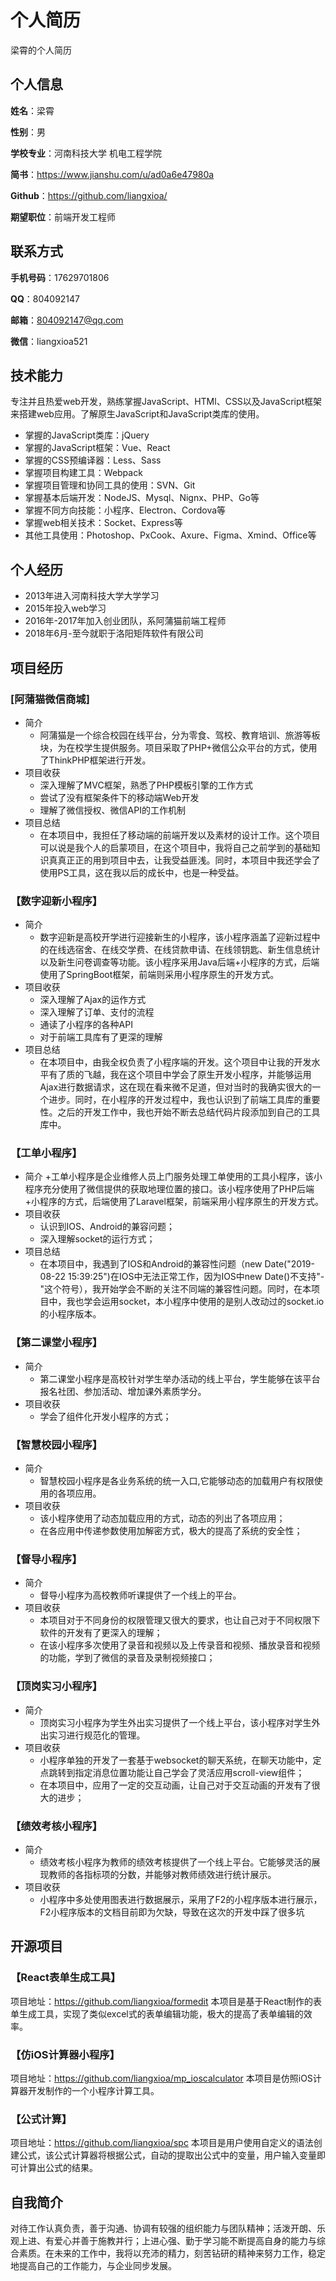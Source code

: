 # 个人简历

梁霄的个人简历

## 个人信息

**姓名**：梁霄

**性别**：男

**学校专业**：河南科技大学 机电工程学院

**简书**：https://www.jianshu.com/u/ad0a6e47980a

**Github**：https://github.com/liangxioa/

**期望职位**：前端开发工程师


## 联系方式

**手机号码**：17629701806

**QQ**：804092147

**邮箱**：804092147@qq.com

**微信**：liangxioa521

## 技术能力

专注并且热爱web开发，熟练掌握JavaScript、HTMl、CSS以及JavaScript框架来搭建web应用。了解原生JavaScript和JavaScript类库的使用。

* 掌握的JavaScript类库：jQuery
* 掌握的JavaScript框架：Vue、React
* 掌握的CSS预编译器：Less、Sass
* 掌握项目构建工具：Webpack
* 掌握项目管理和协同工具的使用：SVN、Git
* 掌握基本后端开发：NodeJS、Mysql、Nignx、PHP、Go等
* 掌握不同方向技能：小程序、Electron、Cordova等
* 掌握web相关技术：Socket、Express等
* 其他工具使用：Photoshop、PxCook、Axure、Figma、Xmind、Office等

## 个人经历

* 2013年进入河南科技大学大学学习
* 2015年投入web学习
* 2016年-2017年加入创业团队，系阿蒲猫前端工程师
* 2018年6月-至今就职于洛阳矩阵软件有限公司

## 项目经历

### [阿蒲猫微信商城]
- 简介
  + 阿蒲猫是一个综合校园在线平台，分为零食、驾校、教育培训、旅游等板块，为在校学生提供服务。项目采取了PHP+微信公众平台的方式，使用了ThinkPHP框架进行开发。
- 项目收获
  + 深入理解了MVC框架，熟悉了PHP模板引擎的工作方式
  + 尝试了没有框架条件下的移动端Web开发
  + 理解了微信授权、微信API的工作机制
- 项目总结
  + 在本项目中，我担任了移动端的前端开发以及素材的设计工作。这个项目可以说是我个人的启蒙项目，在这个项目中，我将自己之前学到的基础知识真真正正的用到项目中去，让我受益匪浅。同时，本项目中我还学会了使用PS工具，这在我以后的成长中，也是一种受益。

### 【数字迎新小程序】
- 简介
  + 数字迎新是高校开学进行迎接新生的小程序，该小程序涵盖了迎新过程中的在线选宿舍、在线交学费、在线贷款申请、在线领钥匙、新生信息统计以及新生问卷调查等功能。该小程序采用Java后端+小程序的方式，后端使用了SpringBoot框架，前端则采用小程序原生的开发方式。
- 项目收获
  + 深入理解了Ajax的运作方式
  + 深入理解了订单、支付的流程
  + 通读了小程序的各种API
  + 对于前端工具库有了更深的理解
- 项目总结
  + 在本项目中，由我全权负责了小程序端的开发。这个项目中让我的开发水平有了质的飞越，我在这个项目中学会了原生开发小程序，并能够运用Ajax进行数据请求，这在现在看来微不足道，但对当时的我确实很大的一个进步。同时，在小程序的开发过程中，我也认识到了前端工具库的重要性。之后的开发工作中，我也开始不断去总结代码片段添加到自己的工具库中。

### 【工单小程序】
- 简介
  +工单小程序是企业维修人员上门服务处理工单使用的工具小程序，该小程序充分使用了微信提供的获取地理位置的接口。该小程序使用了PHP后端+小程序的方式，后端使用了Laravel框架，前端采用小程序原生的开发方式。
- 项目收获
  + 认识到IOS、Android的兼容问题；
  + 深入理解socket的运行方式；
- 项目总结
  + 在本项目中，我遇到了IOS和Android的兼容性问题（new Date("2019-08-22 15:39:25")在IOS中无法正常工作，因为IOS中new Date()不支持"-"这个符号），我开始学会不断的关注不同端的兼容性问题。同时，在本项目中，我也学会运用socket，本小程序中使用的是别人改动过的socket.io的小程序版本。
  
### 【第二课堂小程序】
- 简介
  + 第二课堂小程序是高校针对学生举办活动的线上平台，学生能够在该平台报名社团、参加活动、增加课外素质学分。
- 项目收获
  + 学会了组件化开发小程序的方式；

### 【智慧校园小程序】
- 简介
  + 智慧校园小程序是各业务系统的统一入口,它能够动态的加载用户有权限使用的各项应用。
- 项目收获
  + 该小程序使用了动态加载应用的方式，动态的列出了各项应用；
  + 在各应用中传递参数使用加解密方式，极大的提高了系统的安全性；

### 【督导小程序】
- 简介
  + 督导小程序为高校教师听课提供了一个线上的平台。
- 项目收获
  + 本项目对于不同身份的权限管理又很大的要求，也让自己对于不同权限下软件的开发有了更深入的理解；
  + 在该小程序多次使用了录音和视频以及上传录音和视频、播放录音和视频的功能，学到了微信的录音及录制视频接口；

### 【顶岗实习小程序】
- 简介
  + 顶岗实习小程序为学生外出实习提供了一个线上平台，该小程序对学生外出实习进行规范化的管理。
- 项目收获
  + 小程序单独的开发了一套基于websocket的聊天系统，在聊天功能中，定点跳转到指定消息位置功能让自己学会了灵活应用scroll-view组件；
  + 在本项目中，应用了一定的交互动画，让自己对于交互动画的开发有了很大的进步；

### 【绩效考核小程序】
- 简介
  + 绩效考核小程序为教师的绩效考核提供了一个线上平台。它能够灵活的展现教师的各指标项的分数，并能够对教师绩效进行统计展示。
- 项目收获
  + 小程序中多处使用图表进行数据展示，采用了F2的小程序版本进行展示，F2小程序版本的文档目前即为欠缺，导致在这次的开发中踩了很多坑

## 开源项目

### 【React表单生成工具】
项目地址：https://github.com/liangxioa/formedit
本项目是基于React制作的表单生成工具，实现了类似excel式的表单编辑功能，极大的提高了表单编辑的效率。

### 【仿iOS计算器小程序】
项目地址：https://github.com/liangxioa/mp_ioscalculator
本项目是仿照iOS计算器开发制作的一个小程序计算工具。

### 【公式计算】
项目地址：https://github.com/liangxioa/spc
本项目是用户使用自定义的语法创建公式，该公式计算器将根据公式，自动的提取出公式中的变量，用户输入变量即可计算出公式的结果。

## 自我简介
对待工作认真负责，善于沟通、协调有较强的组织能力与团队精神；活泼开朗、乐观上进、有爱心并善于施教并行；上进心强、勤于学习能不断提高自身的能力与综合素质。在未来的工作中，我将以充沛的精力，刻苦钻研的精神来努力工作，稳定地提高自己的工作能力，与企业同步发展。
